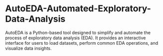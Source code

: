# AutoEDA-Automated-Exploratory-Data-Analysis
AutoEDA is a Python-based tool designed to simplify and automate the process of exploratory data analysis (EDA). It provides an interactive interface for users to load datasets, perform common EDA operations, and visualize data insights.
